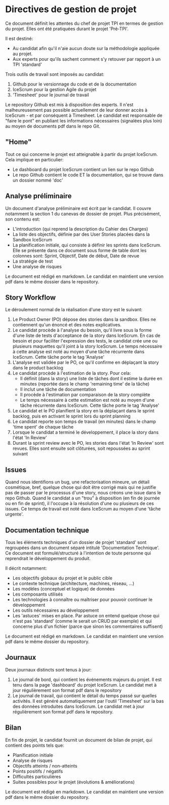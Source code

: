 # Directives de gestion de projet

Ce document définit les attentes du chef de projet TPI en termes de gestion du projet. Elles ont été pratiquées durant le projet 'Pré-TPI'.

Il est destiné:
- Au candidat afin qu'il n'aie aucun doute sur la méthodologie appliquée au projet.
- Aux experts pour qu'ils sachent comment s'y retouver par rapport à un TPI 'standard'

Trois outils de travail sont imposés au candidat:
1. Github pour le versionnage du code et de la documentation
1. IceScrum pour la gestion Agile du projet
3. 'Timesheet' pour le journal de travail

Le repository Github est mis à disposition des experts.
Il n'est malheureusement pas possible actuellement de leur donner accès à IceScrum - et par conséquent à Timesheet. Le candidat est responsable de "faire le pont" en publiant les informations nécessaires (signalées plus loin) au moyen de documents pdf dans le repo Git.

## "Home"

Tout ce qui concerne le projet est atteignable à partir du projet IceScrum. Cela implique en particulier:
- Le dashboard du projet IceScrum contient un lien sur le repo Github
- Le repo Github contient le code ET la documentation, qui se trouve dans un dossier nommé 'doc'

## Analyse préliminaire
Un document d'analyse préliminaire est écrit par le candidat. Il couvre notamment la section 1 du canevas de dossier de projet.
Plus précisément, son contenu est:
- L'introduction (qui reprend la description du Cahier des Charges)
- La liste des objectifs, définie par des User Stories placées dans la Sandbox IceScrum
- La planification initiale, qui consiste à définir les sprints dans IceScrum. Elle se présente dans ce document sous forme de table dont les colonnes sont: Sprint, Objectif, Date de début, Date de revue
- La stratégie de test
- Une analyse de risques

Le document est rédigé en markdown. Le candidat en maintient une version pdf dans le même dossier dans le repository.

## Story Workflow

Le déroulement normal de la réalisation d'une story est le suivant:
1. Le Product Owner (PO) dépose des stories dans la sandbox. Elles ne contiennent qu'un énoncé et des notes explicatives.
1. Le candidat procède à l'analyse du besoin, qu'il livre sous la forme d'une liste de tests d'acceptance de la story dans IceScrum. En cas de besoin et pour faciliter l'expression des tests, le candidat crée une ou plusieurs maquettes qu'il joint à la story IceScrum. Le temps nécessaire à cette analyse est noté au moyen d'une tâche récurrente dans IceScrum. Cette tâche porte le tag 'Analyse' 
1. L'analyse est validée par le PO, ce qu'il confirme en déplaçant la story dans le product backlog
1. Le candidat procède à l'estimation de la story. Pour cela:
    - Il définit (dans la story) une liste de tâches dont il estime la durée en minutes (reportée dans le champ 'remaining time' de la tâche)
    - Il inclut une tâche de documentation
    - Il procède à l'estimation par comparaison de la story complète
    - Le temps nécessaire à cette estimation est noté au moyen d'une tâche récurrente dans IceScrum. Cette tâche porte le tag 'Analyse'
1. Le candidat et le PO planifient la story en la déplaçant dans le sprint backlog, puis en activant le sprint lors du sprint planning
1. Le candidat reporte son temps de travail (en minutes) dans le champ 'time spent' de chaque tâche
1. Lorsque le candidat a terminé le développement, il place la story dans l'état 'In Review'
1. Durant la sprint review avec le PO, les stories dans l'état 'In Review' sont revues. Elles sont ensuite soit clôturées, soit repoussées au sprint suivant

## Issues
Quand nous identifions un bug, une refactorisation mineure, un détail cosmétique, bref, quelque chose qui doit être corrigé mais qui ne justifie pas de passer par le processus d'une story, nous créons une issue dans le repo Github.
Quand le candidat a un "trou" à disposition (en fin de journée ou en fin de sprint), il l'occupe à la résolution d'une ou plusieurs de ces issues. Ce temps de travail est noté dans IceScrum au moyen d'une 'tâche urgente'.

## Documentation technique

Tous les éléments techniques d'un dossier de projet 'standard' sont regroupées dans un document séparé intitulé 'Documentation Technique'. Ce document est formulé/structuré à l'intention de toute personne qui reprendrait le développement du produit.

Il décrit notamment:

- Les objectifs globaux du projet et le public cible
- Le contexte technique (architecture, machines, réseau, ...)
- Les modèles (conceptuel et logique) de données 
- Les composants utilisés
- Les technologies à connaître ou maîtriser pour pouvoir continuer le développement
- Les outils nécessaires au développement
- Les 'astuces' mises en place. Par astuce on entend quelque chose qui n'est pas 'standard' (comme le serait un CRUD par exemple) et qui concerne plus d'un fichier (parce que sinon les commentaires suffisent)

Le document est rédigé en markdown. Le candidat en maintient une version pdf dans le même dossier du repository.

## Journaux

Deux journaux distincts sont tenus à jour:
1. Le journal de bord, qui contient les événements majeurs du projet. Il est tenu dans la page 'dashboard' du projet IceScrum. Le candidat met à jour régulièrement son format pdf dans le repository
1. Le journal de travail, qui contient le détail du temps passé sur quelles activités. Il est généré automatiquement par l'outil 'Timesheet' sur la bas des données introduites dans IceScrum. Le candidat met à jour régulièrement son format pdf dans le repository.

## Bilan

En fin de projet, le candidat fournit un document de bilan de projet, qui contient des points tels que:
- Planification initiale
- Analyse de risques
- Objectifs atteints / non-atteints
- Points positifs / négatifs
- Difficultés particulières
- Suites possibles pour le projet (évolutions & améliorations)

Le document est rédigé en markdown. Le candidat en maintient une version pdf dans le même dossier du repository.

